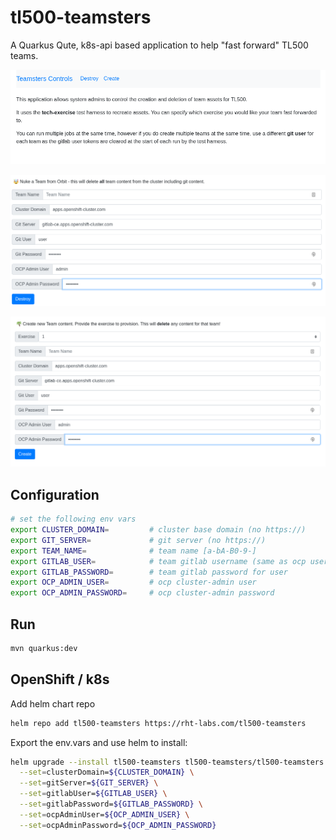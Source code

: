 # tl500-teamsters

A Quarkus Qute, k8s-api based application to help "fast forward" TL500 teams. 

![images/teamster-intro.png](images/teamster-intro.png)

![images/teamster-nuke.png](images/teamster-nuke.png)

![images/teamster-create.png](images/teamster-create.png)

## Configuration

```bash
# set the following env vars
export CLUSTER_DOMAIN=         # cluster base domain (no https://)
export GIT_SERVER=             # git server (no https://)
export TEAM_NAME=              # team name [a-bA-B0-9-]
export GITLAB_USER=            # team gitlab username (same as ocp username)
export GITLAB_PASSWORD=        # team gitlab password for user
export OCP_ADMIN_USER=         # ocp cluster-admin user
export OCP_ADMIN_PASSWORD=     # ocp cluster-admin password
```

## Run

```bash
mvn quarkus:dev
```

## OpenShift / k8s

Add helm chart repo

```bash
helm repo add tl500-teamsters https://rht-labs.com/tl500-teamsters
```

Export the env.vars and use helm to install:

```bash
helm upgrade --install tl500-teamsters tl500-teamsters/tl500-teamsters --namespace teamsters-test --create-namespace \
  --set=clusterDomain=${CLUSTER_DOMAIN} \
  --set=gitServer=${GIT_SERVER} \
  --set=gitlabUser=${GITLAB_USER} \
  --set=gitlabPassword=${GITLAB_PASSWORD} \
  --set=ocpAdminUser=${OCP_ADMIN_USER} \
  --set=ocpAdminPassword=${OCP_ADMIN_PASSWORD}
```
